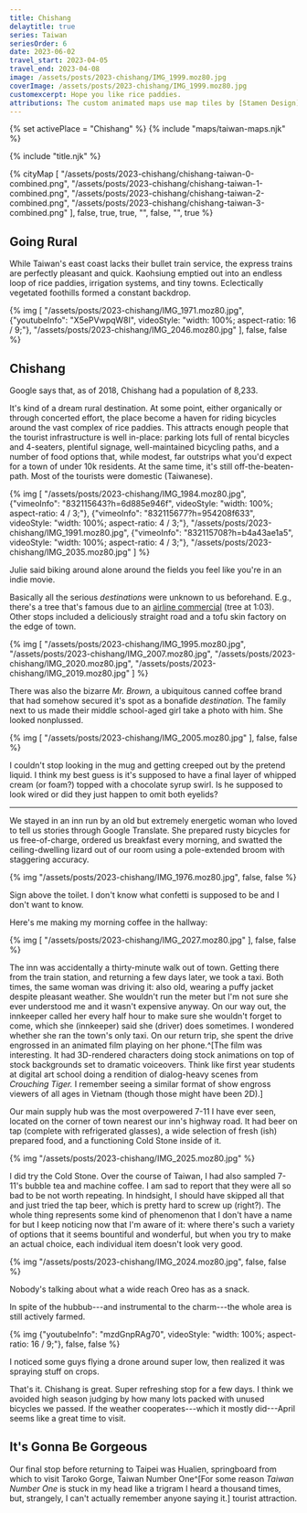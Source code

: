 ```yaml
---
title: Chishang
delaytitle: true
series: Taiwan
seriesOrder: 6
date: 2023-06-02
travel_start: 2023-04-05
travel_end: 2023-04-08
image: /assets/posts/2023-chishang/IMG_1999.moz80.jpg
coverImage: /assets/posts/2023-chishang/IMG_1999.moz80.jpg
customexcerpt: Hope you like rice paddies.
attributions: The custom animated maps use map tiles by [Stamen Design](http://maps.stamen.com/) (CC BY 3.0). Country outline data from [DataHub](https://datahub.io/core/geo-countries) (PDDL), originally by [Natural Earth](https://www.naturalearthdata.com/) (public domain). Code to make the city maps is based off of [marceloprates/prettymaps](https://github.com/marceloprates/prettymaps/). Data for all maps &copy; OpenStreetMap contributors (ODbL).
---
```


<!-- Image graveyard:
assets/posts/2023-chishang/IMG_1982.moz80.jpg
-->

<!-- Videos:
- [x] chishang-bike [vm] [832115643?h=6d885e946f]
- [x] chishang-drone [yt] [mzdGnpRAg70]
- [x] chishang-field [vm] [832115677?h=954208f633]
- [x] chishang-train [yt] [X5ePVwpqW8I]
- [x] chishang-wheel [vm] [832115708?h=b4a43ae1a5]
-->

{% set activePlace = "Chishang" %}
{% include "maps/taiwan-maps.njk" %}

{% include "title.njk" %}

{% cityMap [
    "/assets/posts/2023-chishang/chishang-taiwan-0-combined.png",
    "/assets/posts/2023-chishang/chishang-taiwan-1-combined.png",
    "/assets/posts/2023-chishang/chishang-taiwan-2-combined.png",
    "/assets/posts/2023-chishang/chishang-taiwan-3-combined.png"
], false, true, true, "", false, "", true %}

## Going Rural

While Taiwan's east coast lacks their bullet train service, the express trains are perfectly pleasant and quick. Kaohsiung emptied out into an endless loop of rice paddies, irrigation systems, and tiny towns. Eclectically vegetated foothills formed a constant backdrop.

{% img [
    "/assets/posts/2023-chishang/IMG_1971.moz80.jpg",
    {"youtubeInfo": "X5ePVwpqW8I", videoStyle: "width: 100%; aspect-ratio: 16 / 9;"},
    "/assets/posts/2023-chishang/IMG_2046.moz80.jpg"
], false, false %}

## Chishang

Google says that, as of 2018, Chishang had a population of 8,233.

It's kind of a dream rural destination. At some point, either organically or through concerted effort, the place become a haven for riding bicycles around the vast complex of rice paddies. This attracts enough people that the tourist infrastructure is well in-place: parking lots full of rental bicycles and 4-seaters, plentiful signage, well-maintained bicycling paths, and a number of food options that, while modest, far outstrips what you'd expect for a town of under 10k residents. At the same time, it's still off-the-beaten-path. Most of the tourists were domestic (Taiwanese).

{% img [
    "/assets/posts/2023-chishang/IMG_1984.moz80.jpg",
    {"vimeoInfo": "832115643?h=6d885e946f", videoStyle: "width: 100%; aspect-ratio: 4 / 3;"},
    {"vimeoInfo": "832115677?h=954208f633", videoStyle: "width: 100%; aspect-ratio: 4 / 3;"},
    "/assets/posts/2023-chishang/IMG_1991.moz80.jpg",
    {"vimeoInfo": "832115708?h=b4a43ae1a5", videoStyle: "width: 100%; aspect-ratio: 4 / 3;"},
    "/assets/posts/2023-chishang/IMG_2035.moz80.jpg"
] %}

<p class="figcaption">Julie said biking around alone around the fields you feel like you're in an indie movie.</p>

Basically all the serious _destinations_ were unknown to us beforehand. E.g., there's a tree that's famous due to an [airline commercial](https://www.youtube.com/watch?v=0WwXG9HrWEM) (tree at 1:03). Other stops included a deliciously straight road and a tofu skin factory on the edge of town.

{% img [
    "/assets/posts/2023-chishang/IMG_1995.moz80.jpg",
    "/assets/posts/2023-chishang/IMG_2007.moz80.jpg",
    "/assets/posts/2023-chishang/IMG_2020.moz80.jpg",
    "/assets/posts/2023-chishang/IMG_2019.moz80.jpg"
] %}

There was also the bizarre _Mr. Brown,_ a ubiquitous canned coffee brand that had somehow secured it's spot as a bonafide _destination._ The family next to us made their middle school-aged girl take a photo with him. She looked nonplussed.

{% img [
    "/assets/posts/2023-chishang/IMG_2005.moz80.jpg"
], false, false %}

<p class="figcaption">I couldn't stop looking in the mug and getting creeped out by the pretend liquid. I think my best guess is it's supposed to have a final layer of whipped cream (or foam?) topped with a chocolate syrup swirl. Is he supposed to look wired or did they just happen to omit both eyelids?</p>

---

We stayed in an inn run by an old but extremely energetic woman who loved to tell us stories through Google Translate. She prepared rusty bicycles for us free-of-charge, ordered us breakfast every morning, and swatted the ceiling-dwelling lizard out of our room using a pole-extended broom with staggering accuracy.

{% img "/assets/posts/2023-chishang/IMG_1976.moz80.jpg", false, false %}

<p class="figcaption">Sign above the toilet. I don't know what confetti is supposed to be and I don't want to know.</p>

Here's me making my morning coffee in the hallway:

{% img [
    "/assets/posts/2023-chishang/IMG_2027.moz80.jpg"
], false, false %}

The inn was accidentally a thirty-minute walk out of town. Getting there from the train station, and returning a few days later, we took a taxi. Both times, the same woman was driving it: also old, wearing a puffy jacket despite pleasant weather. She wouldn't run the meter but I'm not sure she ever understood me and it wasn't expensive anyway. On our way out, the innkeeper called her every half hour to make sure she wouldn't forget to come, which she (innkeeper) said she (driver) does sometimes. I wondered whether she ran the town's only taxi. On our return trip, she spent the drive engrossed in an animated film playing on her phone.^[The film was interesting. It had 3D-rendered characters doing stock animations on top of stock backgrounds set to dramatic voiceovers. Think like first year students at digital art school doing a rendition of dialog-heavy scenes from _Crouching Tiger._ I remember seeing a similar format of show engross viewers of all ages in Vietnam (though those might have been 2D).]

Our main supply hub was the most overpowered 7-11 I have ever seen, located on the corner of town nearest our inn's highway road. It had beer on tap (complete with refrigerated glasses), a wide selection of fresh (ish) prepared food, and a functioning Cold Stone inside of it.

{% img "/assets/posts/2023-chishang/IMG_2025.moz80.jpg" %}

<p class="figcaption">I did try the Cold Stone. Over the course of Taiwan, I had also sampled 7-11's bubble tea and machine coffee. I am sad to report that they were all so bad to be not worth repeating. In hindsight, I should have skipped all that and just tried the tap beer, which is pretty hard to screw up (right?). The whole thing represents some kind of phenomenon that I don't have a name for but I keep noticing now that I'm aware of it: where there's such a variety of options that it seems bountiful and wonderful, but when you try to make an actual choice, each individual item doesn't look very good.</p>

{% img "/assets/posts/2023-chishang/IMG_2024.moz80.jpg", false, false %}

<p class="figcaption">Nobody's talking about what a wide reach Oreo has as a snack.</p>

In spite of the hubbub---and instrumental to the charm---the whole area is still actively farmed.

{% img {"youtubeInfo": "mzdGnpRAg70", videoStyle: "width: 100%; aspect-ratio: 16 / 9;"}, false, false %}

<p class="figcaption">I noticed some guys flying a drone around super low, then realized it was spraying stuff on crops.</p>

That's it. Chishang is great. Super refreshing stop for a few days. I think we avoided high season judging by how many lots packed with unused bicycles we passed. If the weather cooperates---which it mostly did---April seems like a great time to visit.

## It's Gonna Be Gorgeous

Our final stop before returning to Taipei was Hualien, springboard from which to visit Taroko Gorge, Taiwan Number One^[For some reason _Taiwan Number One_ is stuck in my head like a trigram I heard a thousand times, but, strangely, I can't actually remember anyone saying it.] tourist attraction.
